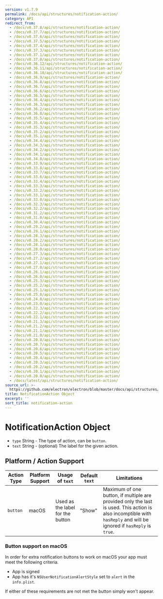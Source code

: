 ```yaml
---
version: v1.7.9
permalink: /docs/api/structures/notification-action/
category: API
redirect_from:
  - /docs/v0.37.8/api/structures/notification-action/
  - /docs/v0.37.7/api/structures/notification-action/
  - /docs/v0.37.6/api/structures/notification-action/
  - /docs/v0.37.5/api/structures/notification-action/
  - /docs/v0.37.4/api/structures/notification-action/
  - /docs/v0.37.3/api/structures/notification-action/
  - /docs/v0.37.1/api/structures/notification-action/
  - /docs/v0.37.0/api/structures/notification-action/
  - /docs/v0.36.12/api/structures/notification-action/
  - /docs/v0.36.11/api/structures/notification-action/
  - /docs/v0.36.10/api/structures/notification-action/
  - /docs/v0.36.9/api/structures/notification-action/
  - /docs/v0.36.8/api/structures/notification-action/
  - /docs/v0.36.7/api/structures/notification-action/
  - /docs/v0.36.6/api/structures/notification-action/
  - /docs/v0.36.5/api/structures/notification-action/
  - /docs/v0.36.4/api/structures/notification-action/
  - /docs/v0.36.3/api/structures/notification-action/
  - /docs/v0.36.2/api/structures/notification-action/
  - /docs/v0.36.0/api/structures/notification-action/
  - /docs/v0.35.5/api/structures/notification-action/
  - /docs/v0.35.4/api/structures/notification-action/
  - /docs/v0.35.3/api/structures/notification-action/
  - /docs/v0.35.2/api/structures/notification-action/
  - /docs/v0.35.1/api/structures/notification-action/
  - /docs/v0.34.4/api/structures/notification-action/
  - /docs/v0.34.3/api/structures/notification-action/
  - /docs/v0.34.2/api/structures/notification-action/
  - /docs/v0.34.1/api/structures/notification-action/
  - /docs/v0.34.0/api/structures/notification-action/
  - /docs/v0.33.9/api/structures/notification-action/
  - /docs/v0.33.8/api/structures/notification-action/
  - /docs/v0.33.7/api/structures/notification-action/
  - /docs/v0.33.6/api/structures/notification-action/
  - /docs/v0.33.4/api/structures/notification-action/
  - /docs/v0.33.3/api/structures/notification-action/
  - /docs/v0.33.2/api/structures/notification-action/
  - /docs/v0.33.1/api/structures/notification-action/
  - /docs/v0.33.0/api/structures/notification-action/
  - /docs/v0.32.3/api/structures/notification-action/
  - /docs/v0.32.2/api/structures/notification-action/
  - /docs/v0.31.2/api/structures/notification-action/
  - /docs/v0.31.0/api/structures/notification-action/
  - /docs/v0.30.4/api/structures/notification-action/
  - /docs/v0.29.2/api/structures/notification-action/
  - /docs/v0.29.1/api/structures/notification-action/
  - /docs/v0.28.3/api/structures/notification-action/
  - /docs/v0.28.2/api/structures/notification-action/
  - /docs/v0.28.1/api/structures/notification-action/
  - /docs/v0.28.0/api/structures/notification-action/
  - /docs/v0.27.3/api/structures/notification-action/
  - /docs/v0.27.2/api/structures/notification-action/
  - /docs/v0.27.1/api/structures/notification-action/
  - /docs/v0.27.0/api/structures/notification-action/
  - /docs/v0.26.1/api/structures/notification-action/
  - /docs/v0.26.0/api/structures/notification-action/
  - /docs/v0.25.3/api/structures/notification-action/
  - /docs/v0.25.2/api/structures/notification-action/
  - /docs/v0.25.1/api/structures/notification-action/
  - /docs/v0.25.0/api/structures/notification-action/
  - /docs/v0.24.0/api/structures/notification-action/
  - /docs/v0.23.0/api/structures/notification-action/
  - /docs/v0.22.3/api/structures/notification-action/
  - /docs/v0.22.2/api/structures/notification-action/
  - /docs/v0.22.1/api/structures/notification-action/
  - /docs/v0.21.3/api/structures/notification-action/
  - /docs/v0.21.2/api/structures/notification-action/
  - /docs/v0.21.1/api/structures/notification-action/
  - /docs/v0.21.0/api/structures/notification-action/
  - /docs/v0.20.8/api/structures/notification-action/
  - /docs/v0.20.7/api/structures/notification-action/
  - /docs/v0.20.6/api/structures/notification-action/
  - /docs/v0.20.5/api/structures/notification-action/
  - /docs/v0.20.4/api/structures/notification-action/
  - /docs/v0.20.3/api/structures/notification-action/
  - /docs/v0.20.2/api/structures/notification-action/
  - /docs/v0.20.1/api/structures/notification-action/
  - /docs/v0.20.0/api/structures/notification-action/
  - /docs/latest/api/structures/notification-action/
source_url: >-
  https://github.com/electron/electron/blob/master/docs/api/structures/notification-action.md
title: NotificationAction Object
excerpt: ''
sort_title: notification-action
---
```




<!--


                                      ::::
                                    :o+//+o:
                                    +o    oo-
                                    :o+//oo/+o/
                                      -::-   -oo:
                                               /s/
                      -::::::::-                :s/  :::--
                  :+oo+////////+:        -:/+oo/ :s:-///++oo+:
                /o+:                -/+oo+/:-     +o-      -:+o:
               /s:              -:+o+/:           -o+         :s/
              -s/            -/oo/:                /s-         +s-
              -s/         -/oo/-                   -s/         /s-
               oo       :+o/-                       oo         oo
               -s/    :oo/                          /s-       /s-
                :s/ :oo:              -::-          /s-      /s:
                  -+o/               /ssss/         :s:    -+o-
                 :o+--               /ssss/         :s:   :o+-
                :s/  +o:              -::-          /s-   --
               -s/    :+o/-                         /s-
               oo       -+o+-                       oo
              -s/         -/oo/-                   -s/
             -+soo+:         -/oo/:                /s-      /oooo+-
             o+   :s:           -:+o+/:-          -o+      /s:  -oo
             oo:--/s:       ::      -:+oo+/:-     -/-      /s/--:o+
              :+++/-        :s:          -:/+ooo++//////++oo//+o+:
                             /s:                --::::::--
                              /s/              /s-
                               :oo:          :oo:
                                 /oo/-    -/oo/
                                   -/+oooo+/-





                   _______  _______  _______  _______  __
                  |       ||       ||       ||       ||  |
                  |  _____||_     _||   _   ||    _  ||  |
                  | |_____   |   |  |  | |  ||   |_| ||  |
                  |_____  |  |   |  |  |_|  ||    ___||__|
                   _____| |  |   |  |       ||   |     __
                  |_______|  |___|  |_______||___|    |__|


    This file is generated automatically, so it should not be edited.

    To make changes, head over to the electron/electron repository:

    https://github.com/electron/electron/blob/master/docs/api/structures/notification-action.md

    Thanks!

-->
# NotificationAction Object

*   `type` String - The type of action, can be `button`.
*   `text` String - (optional) The label for the given action.

## Platform / Action Support

| Action Type | Platform Support | Usage of `text` | Default `text` | Limitations |
| --- | --- | --- | --- | --- |
| `button` | macOS | Used as the label for the button | "Show" | Maximum of one button, if multiple are provided only the last is used. This action is also incomptible with `hasReply` and will be ignored if `hasReply` is `true`. |

### Button support on macOS

In order for extra notification buttons to work on macOS your app must meet the following criteria.

*   App is signed
*   App has it's `NSUserNotificationAlertStyle` set to `alert` in the `info.plist`.

If either of these requirements are not met the button simply won't appear.
